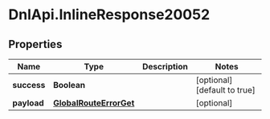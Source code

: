 # DnlApi.InlineResponse20052

## Properties
Name | Type | Description | Notes
------------ | ------------- | ------------- | -------------
**success** | **Boolean** |  | [optional] [default to true]
**payload** | [**GlobalRouteErrorGet**](GlobalRouteErrorGet.md) |  | [optional] 


